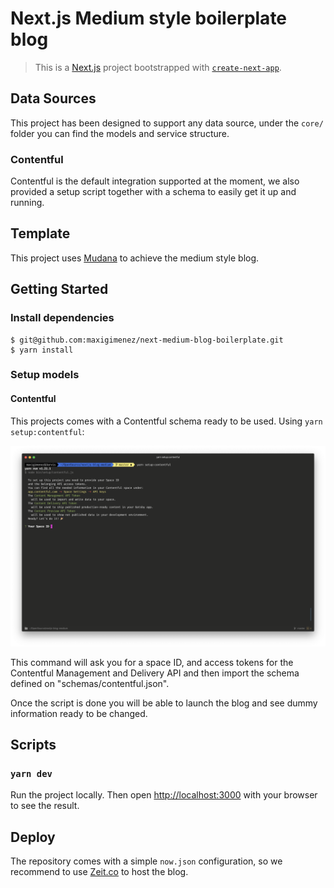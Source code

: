 # Next.js Medium style boilerplate blog

> This is a [Next.js](https://nextjs.org/) project bootstrapped with [`create-next-app`](https://github.com/zeit/next.js/tree/canary/packages/create-next-app).

## Data Sources

This project has been designed to support any data source, under the `core/` folder you can find the models and service structure.

### Contentful

Contentful is the default integration supported at the moment, we also provided a setup script together with a schema to easily get it up and running.

## Template

This project uses [Mudana](https://www.wowthemes.net/mundana-free-html-bootstrap-template/) to achieve the medium style blog.

## Getting Started

### Install dependencies

```
$ git@github.com:maxigimenez/next-medium-blog-boilerplate.git
$ yarn install
```

### Setup models

#### Contentful

This projects comes with a Contentful schema ready to be used. Using `yarn setup:contentful`:

![](./setup-contentful.png)

This command will ask you for a space ID, and access tokens for the Contentful Management and Delivery API and then import the schema defined on "schemas/contentful.json".

Once the script is done you will be able to launch the blog and see dummy information ready to be changed.

## Scripts

### `yarn dev`

Run the project locally. Then open [http://localhost:3000](http://localhost:3000) with your browser to see the result.

## Deploy

The repository comes with a simple `now.json` configuration, so we recommend to use [Zeit.co](https://zeit.co) to host the blog.
